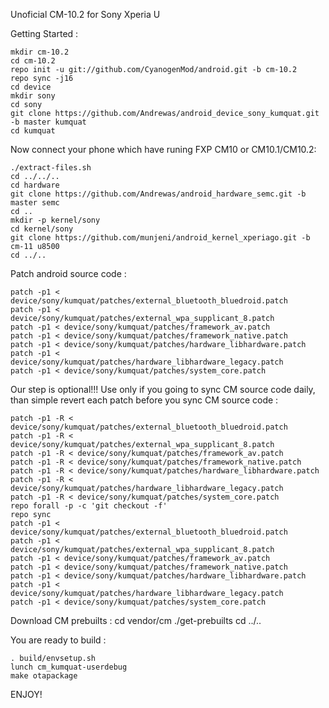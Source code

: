 Unoficial CM-10.2 for Sony Xperia U

Getting Started :

    mkdir cm-10.2
    cd cm-10.2
    repo init -u git://github.com/CyanogenMod/android.git -b cm-10.2
    repo sync -j16
    cd device
    mkdir sony
    cd sony
    git clone https://github.com/Andrewas/android_device_sony_kumquat.git -b master kumquat
    cd kumquat

Now connect your phone which have runing FXP CM10 or CM10.1/CM10.2:

    ./extract-files.sh
    cd ../../..
    cd hardware
    git clone https://github.com/Andrewas/android_hardware_semc.git -b master semc
    cd ..
    mkdir -p kernel/sony
    cd kernel/sony
    git clone https://github.com/munjeni/android_kernel_xperiago.git -b cm-11 u8500
    cd ../..

Patch android source code :

    patch -p1 < device/sony/kumquat/patches/external_bluetooth_bluedroid.patch
    patch -p1 < device/sony/kumquat/patches/external_wpa_supplicant_8.patch
    patch -p1 < device/sony/kumquat/patches/framework_av.patch
    patch -p1 < device/sony/kumquat/patches/framework_native.patch
    patch -p1 < device/sony/kumquat/patches/hardware_libhardware.patch
    patch -p1 < device/sony/kumquat/patches/hardware_libhardware_legacy.patch
    patch -p1 < device/sony/kumquat/patches/system_core.patch

Our step is optional!!! Use only if you going to sync CM source code daily, than simple revert each patch before you sync CM source code :

    patch -p1 -R < device/sony/kumquat/patches/external_bluetooth_bluedroid.patch
    patch -p1 -R < device/sony/kumquat/patches/external_wpa_supplicant_8.patch
    patch -p1 -R < device/sony/kumquat/patches/framework_av.patch
    patch -p1 -R < device/sony/kumquat/patches/framework_native.patch
    patch -p1 -R < device/sony/kumquat/patches/hardware_libhardware.patch
    patch -p1 -R < device/sony/kumquat/patches/hardware_libhardware_legacy.patch
    patch -p1 -R < device/sony/kumquat/patches/system_core.patch
    repo forall -p -c 'git checkout -f'
    repo sync
    patch -p1 < device/sony/kumquat/patches/external_bluetooth_bluedroid.patch
    patch -p1 < device/sony/kumquat/patches/external_wpa_supplicant_8.patch
    patch -p1 < device/sony/kumquat/patches/framework_av.patch
    patch -p1 < device/sony/kumquat/patches/framework_native.patch
    patch -p1 < device/sony/kumquat/patches/hardware_libhardware.patch
    patch -p1 < device/sony/kumquat/patches/hardware_libhardware_legacy.patch
    patch -p1 < device/sony/kumquat/patches/system_core.patch

Download CM prebuilts :
   cd vendor/cm
   ./get-prebuilts
   cd ../..

You are ready to build :

    . build/envsetup.sh
    lunch cm_kumquat-userdebug
    make otapackage

ENJOY! 

